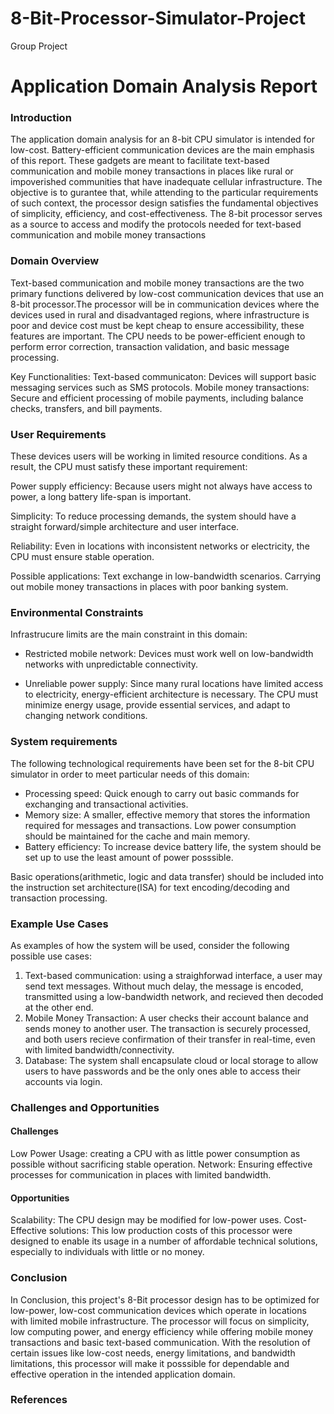 # 8-Bit-Processor-Simulator-Project
Group Project
# Application Domain Analysis Report
### Introduction
The application domain analysis for an 8-bit CPU simulator is intended for low-cost. Battery-efficient communication devices are the main emphasis of this report. These gadgets are meant to facilitate text-based communication and mobile money transactions in places like rural or impoverished communities that have inadequate cellular infrastructure. The objective is to gurantee that, while attending to the particular requirements of such context, the processor design satisfies the fundamental objectives of simplicity, efficiency, and cost-effectiveness. The 8-bit processor serves as a source to access and modify the protocols needed for text-based communication and mobile money transactions

### Domain Overview
Text-based communication and mobile money transactions are the two primary functions delivered by low-cost communication devices that use an 8-bit processor.The processor will be in communication devices where the devices  used in rural and disadvantaged regions, where infrastructure is poor and device cost must be kept cheap to ensure accessibility, these features are important. The CPU needs to be power-efficient enough to perform error correction, transaction validation, and basic message processing.

Key Functionalities:
Text-based communicaton: Devices will support basic messaging services such as SMS protocols.
Mobile money transactions: Secure and efficient processing of mobile payments, including balance checks, transfers, and bill payments.

### User Requirements
These devices users will be working in limited resource conditions. As a result, the CPU must satisfy these important requirement:

Power supply efficiency: Because users might not always have access to power, a long battery life-span is important.

Simplicity: To reduce processing demands, the system should have a straight forward/simple architecture and user interface.

Reliability: Even in locations with inconsistent networks or electricity, the CPU must ensure stable operation.

Possible applications: Text exchange in low-bandwidth scenarios.
Carrying out mobile money transactions in places with poor banking system.

### Environmental Constraints
Infrastrucure limits are the main constraint in this domain:

- Restricted mobile network: Devices must work well on low-bandwidth networks with unpredictable connectivity.

- Unreliable power supply: Since many rural locations have limited access to electricity, energy-efficient architecture is necessary.
The CPU must minimize energy usage, provide essential services, and adapt to changing network conditions.

### System requirements
The following technological requirements have been set for the 8-bit CPU simulator in order to meet particular needs of this domain:
- Processing speed: Quick enough to carry out basic commands for exchanging and transactional activities.
- Memory size: A smaller, effective memory that stores the information required for messages and transactions. Low power consumption should be maintained for the cache and main memory.
- Battery efficiency: To increase device battery life, the system should be set up to use the least amount of power posssible.

Basic operations(arithmetic, logic and data transfer) should be included into the instruction set architecture(ISA) for text encoding/decoding and transaction processing.

### Example Use Cases
As examples of how the system will be used, consider the following possible use cases:
1. Text-based communication: using a straighforwad interface, a user may send text messages. Without much delay, the message is encoded, transmitted using a low-bandwidth network, and recieved then decoded at the other end.
2. Mobile Money Transaction: A user  checks their account balance and sends money to another user. The transaction is securely processed, and both users recieve confirmation of their transfer in real-time, even with limited bandwidth/connectivity.
3. Database: The system shall encapsulate cloud or local storage to allow users to have passwords and be the only ones able to access their accounts via login.

### Challenges and Opportunities
#### Challenges
Low Power Usage: creating a CPU with as little power consumption as possible without sacrificing stable operation.
Network: Ensuring effective processes for communication in places with limited bandwidth.

#### Opportunities
Scalability: The CPU design may be modified for low-power uses.
Cost-Effective solutions: This low production costs of this processor were designed to enable its usage in a number of affordable technical solutions, especially to individuals with little or no money.

### Conclusion
In Conclusion, this project's 8-Bit processor design has to be optimized for low-power, low-cost communication devices which operate in locations with limited mobile infrastructure. The processor will focus on simplicity, low computing power, and energy efficiency while offering mobile money transactions and basic text-based communication. With the resolution of certain issues like low-cost needs, energy limitations, and bandwidth limitations, this processor will make it posssible for dependable and effective operation in the intended application domain.

### References
